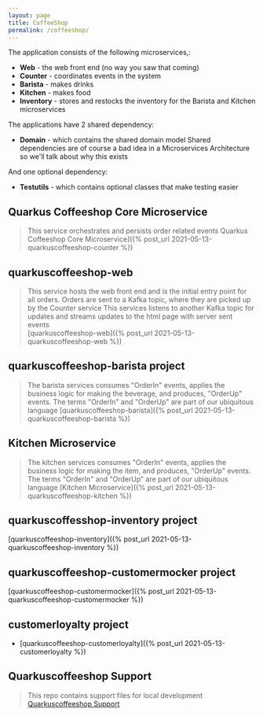 ```yaml
---
layout: page
title: CoffeeShop
permalink: /coffeeshop/
---
```


The application consists of the following microservices,:

* **Web** - the web front end (no way you saw that coming)
* **Counter** - coordinates events in the system
* **Barista** - makes drinks
* **Kitchen** - makes food
* **Inventory** - stores and restocks the inventory for the Barista and Kitchen microservices

The applications have 2 shared dependency:

* **Domain** - which contains the shared domain model
Shared dependencies are of course a bad idea in a Microservices Architecture so we'll talk about why this exists

And one optional dependency:

* **Testutils** - which contains optional classes that make testing easier

## Quarkus Coffeeshop Core Microservice
>This service orchestrates and persists order related events
Quarkus Coffeeshop Core Microservice]({% post_url 2021-05-13-quarkuscoffeeshop-counter %})

## quarkuscoffeeshop-web
> This service hosts the web front end and is the initial entry point for all orders. Orders are sent to a Kafka topic, where they are picked up by the Counter service
This services listens to another Kafka topic for updates and streams updates to the html page with server sent events  
[quarkuscoffeeshop-web]({% post_url 2021-05-13-quarkuscoffeeshop-web %})


## quarkuscoffeeshop-barista project
>The barista services consumes "OrderIn" events, applies the business logic for making the beverage, and produces, "OrderUp" events. The terms "OrderIn" and "OrderUp" are part of our ubiquitous language
[quarkuscoffeeshop-barista]({% post_url 2021-05-13-quarkuscoffeeshop-barista %})


## Kitchen Microservice
>The kitchen services consumes "OrderIn" events, applies the business logic for making the item, and produces, "OrderUp" events. The terms "OrderIn" and "OrderUp" are part of our ubiquitous language
[Kitchen Microservice]({% post_url 2021-05-13-quarkuscoffeeshop-kitchen %})

## quarkuscoffesshop-inventory project
[quarkuscoffeeshop-inventory]({% post_url 2021-05-13-quarkuscoffeeshop-inventory %})

## quarkuscoffeeshop-customermocker project
[quarkuscoffeeshop-customermocker]({% post_url 2021-05-13-quarkuscoffeeshop-customermocker %})

## customerloyalty project
* [quarkuscoffeeshop-customerloyalty]({% post_url 2021-05-13-customerloyalty %})

## Quarkuscoffeeshop Support
>This repo contains support files for local development
[Quarkuscoffeeshop Support](https://github.com/quarkuscoffeeshop/quarkuscoffeeshop-support)